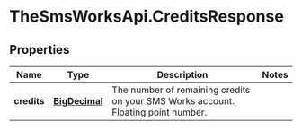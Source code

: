 # TheSmsWorksApi.CreditsResponse

## Properties
Name | Type | Description | Notes
------------ | ------------- | ------------- | -------------
**credits** | [**BigDecimal**](BigDecimal.md) | The number of remaining credits on your SMS Works account. Floating point number. | 
